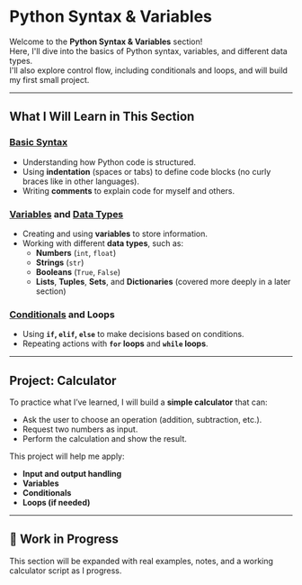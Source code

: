 # **Python Syntax & Variables**

Welcome to the **Python Syntax & Variables** section!  
Here, I'll dive into the basics of Python syntax, variables, and different data types.  
I'll also explore control flow, including conditionals and loops, and will build my first small project.

---

## **What I Will Learn in This Section**

### **[Basic Syntax](./BasicSyntax.md)**
- Understanding how Python code is structured.
- Using **indentation** (spaces or tabs) to define code blocks (no curly braces like in other languages).
- Writing **comments** to explain code for myself and others.

### **[Variables](./Variables.md) and [Data Types](DataTypes.md)**
- Creating and using **variables** to store information.
- Working with different **data types**, such as:
  - **Numbers** (`int`, `float`)
  - **Strings** (`str`)
  - **Booleans** (`True`, `False`)
  - **Lists**, **Tuples**, **Sets**, and **Dictionaries** (covered more deeply in a later section)

### **[Conditionals](./Conditionals.md) and Loops**
- Using **`if`, `elif`, `else`** to make decisions based on conditions.
- Repeating actions with **`for` loops** and **`while` loops**.

---

## **Project: Calculator**

To practice what I’ve learned, I will build a **simple calculator** that can:
- Ask the user to choose an operation (addition, subtraction, etc.).
- Request two numbers as input.
- Perform the calculation and show the result.

This project will help me apply:
- **Input and output handling**
- **Variables**
- **Conditionals**
- **Loops (if needed)**

---

## 🚧 **Work in Progress**
This section will be expanded with real examples, notes, and a working calculator script as I progress.
